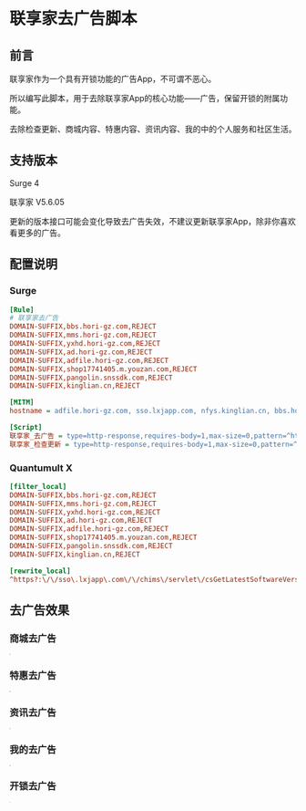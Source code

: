 # 联享家去广告脚本

## 前言

联享家作为一个具有开锁功能的广告App，不可谓不恶心。

所以编写此脚本，用于去除联享家App的核心功能——广告，保留开锁的附属功能。

去除检查更新、商城内容、特惠内容、资讯内容、我的中的个人服务和社区生活。

## 支持版本

Surge 4

联享家 V5.6.05

更新的版本接口可能会变化导致去广告失效，不建议更新联享家App，除非你喜欢看更多的广告。

## 配置说明

### Surge

```ini
[Rule]
# 联享家去广告
DOMAIN-SUFFIX,bbs.hori-gz.com,REJECT
DOMAIN-SUFFIX,mms.hori-gz.com,REJECT
DOMAIN-SUFFIX,yxhd.hori-gz.com,REJECT
DOMAIN-SUFFIX,ad.hori-gz.com,REJECT
DOMAIN-SUFFIX,adfile.hori-gz.com,REJECT
DOMAIN-SUFFIX,shop17741405.m.youzan.com,REJECT
DOMAIN-SUFFIX,pangolin.snssdk.com,REJECT
DOMAIN-SUFFIX,kinglian.cn,REJECT

[MITM]
hostname = adfile.hori-gz.com, sso.lxjapp.com, nfys.kinglian.cn, bbs.hori-gz.com

[Script]
联享家_去广告 = type=http-response,requires-body=1,max-size=0,pattern=^https?:\/\/adfile\.hori-gz\.com*,script-path=https://raw.githubusercontent.com/blackmatrix7/ios_rule_script/master/script/lxj/lxj_remove_ads.js
联享家_检查更新 = type=http-response,requires-body=1,max-size=0,pattern=^https?:\/\/sso\.lxjapp\.com\/\/chims\/servlet\/csGetLatestSoftwareVersionServlet,script-path=https://raw.githubusercontent.com/blackmatrix7/ios_rule_script/master/script/lxj/lxj_remove_ads.js
```

### Quantumult X

```ini
[filter_local]
DOMAIN-SUFFIX,bbs.hori-gz.com,REJECT
DOMAIN-SUFFIX,mms.hori-gz.com,REJECT
DOMAIN-SUFFIX,yxhd.hori-gz.com,REJECT
DOMAIN-SUFFIX,ad.hori-gz.com,REJECT
DOMAIN-SUFFIX,adfile.hori-gz.com,REJECT
DOMAIN-SUFFIX,shop17741405.m.youzan.com,REJECT
DOMAIN-SUFFIX,pangolin.snssdk.com,REJECT
DOMAIN-SUFFIX,kinglian.cn,REJECT

[rewrite_local]
^https?:\/\/sso\.lxjapp\.com\/\/chims\/servlet\/csGetLatestSoftwareVersionServlet url reject-dict
```



## 去广告效果

### 商城去广告

<img src="https://github.com/blackmatrix7/ios_rule_script/raw/master/script/lxj/images/remove_ads_01.jpg" style="zoom:10%;" />

### 特惠去广告

<img src="https://github.com/blackmatrix7/ios_rule_script/raw/master/script/lxj/images/remove_ads_02.jpg" style="zoom:10%;" />

### 资讯去广告

<img src="https://github.com/blackmatrix7/ios_rule_script/raw/master/script/lxj/images/remove_ads_03.jpg" style="zoom:10%;" />

### 我的去广告

<img src="https://github.com/blackmatrix7/ios_rule_script/raw/master/script/lxj/images/remove_ads_04.jpg" style="zoom:10%;" />

### 开锁去广告

<img src="https://github.com/blackmatrix7/ios_rule_script/raw/master/script/lxj/images/remove_ads_05.jpg" style="zoom:10%;" />